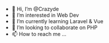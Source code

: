 - 👋 Hi, I’m @Crazyde
- 👀 I’m interested in Web Dev
- 🌱 I’m currently learning Laravel & Vue
- 💞️ I’m looking to collaborate on PHP
- 📫 How to reach me ...

<!---
Crazyde/Crazyde is a ✨ special ✨ repository because its `README.md` (this file) appears on your GitHub profile.
You can click the Preview link to take a look at your changes.
--->
